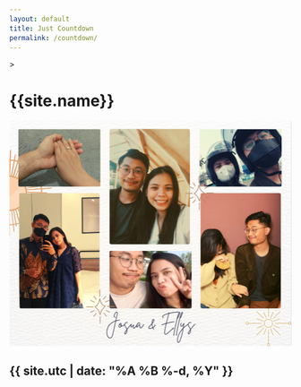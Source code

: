```yaml
---
layout: default
title: Just Countdown
permalink: /countdown/
---
```



<script type="text/javascript" src="/scripts/jquery-1.11.3.min.js"></script>
<script type="text/javascript" src="/scripts/jquery.plugin.min.js"></script>
<script type="text/javascript" src="/scripts/jquery.countdown.min.js"></script>
<link rel="stylesheet" href="/assets/css/jquery.countdown.css">
<link rel="stylesheet" href="/assets/css/style.css">
<link href='//fonts.googleapis.com/css?family=Open+Sans:400,700,800' rel='stylesheet' type='text/css'>>
<link href="assets/css/bootstrap.min.css" rel="stylesheet">


<div class="row">
    <div class="col-sm-12 text-center">
		<h1 class="background-highlight">{{site.name}}</h1>
	    <a href="{{site.externalLink}}"><img src="/assets/img/countdown.png"/></a>
    </div>
</div> 

<div class="row">
    <div class="col-sm-8 col-sm-offset-2 text-center"><div id="defaultCountdown"></div></div>
</div>

<div class="row">
    <div class="col-sm-12 text-center">
        <h2 class="background-highlight">{{ site.utc | date: "%A %B %-d, %Y" }}</h2>
    </div>
</div>

<script>
    var dday = new Date();
    dday = new Date("{{site.utc}}");
    $('#defaultCountdown').countdown({until: dday});
    $('#year').text(dday.getFullYear());
</script>